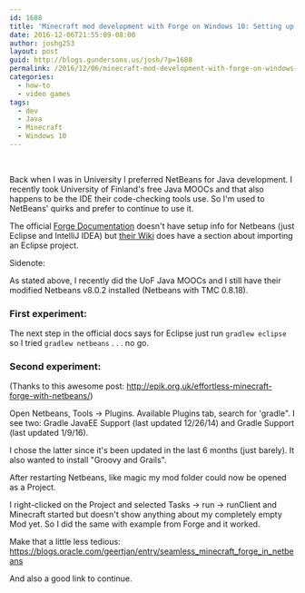 ```yaml
---
id: 1688
title: 'Minecraft mod development with Forge on Windows 10: Setting up NetBeans'
date: 2016-12-06T21:55:09-08:00
author: joshg253
layout: post
guid: http://blogs.gundersons.us/josh/?p=1688
permalink: /2016/12/06/minecraft-mod-development-with-forge-on-windows-10-setting-up-netbeans/
categories:
  - how-to
  - video games
tags:
  - dev
  - Java
  - Minecraft
  - Windows 10
---
```

&nbsp;

Back when I was in University I preferred NetBeans for Java development. I recently took University of Finland's free Java MOOCs and that also happens to be the IDE their code-checking tools use. So I'm used to NetBeans' quirks and prefer to continue to use it.

The official <a href="http://mcforge.readthedocs.io/en/latest/gettingstarted/">Forge Documentation</a> doesn't have setup info for Netbeans (just Eclipse and IntelliJ IDEA) but <a href="http://www.minecraftforge.net/wiki/NetBeans">their Wiki</a> does have a section about importing an Eclipse project.

Sidenote:

As stated above, I recently did the UoF Java MOOCs and I still have their modified Netbeans v8.0.2 installed (Netbeans with TMC 0.8.18).

<h3>First experiment:</h3>

The next step in the official docs says for Eclipse just run <code>gradlew eclipse</code> so I tried <code>gradlew netbeans</code> . . . no go.

<h3>Second experiment:</h3>

(Thanks to this awesome post: http://epik.org.uk/effortless-minecraft-forge-with-netbeans/)

Open Netbeans, Tools -&gt; Plugins. Available Plugins tab, search for 'gradle". I see two: Gradle JavaEE Support (last updated 12/26/14) and Gradle Support (last updated 1/9/16).

I chose the latter since it's been updated in the last 6 months (just barely). It also wanted to install "Groovy and Grails".

After restarting Netbeans, like magic my mod folder could now be opened as a Project.

I right-clicked on the Project and selected Tasks -&gt; run -&gt; runClient and Minecraft started but doesn't show anything about my completely empty Mod yet. So I did the same with example from Forge and it worked.

Make that a little less tedious: https://blogs.oracle.com/geertjan/entry/seamless_minecraft_forge_in_netbeans

And also a good link to continue.

&nbsp;
